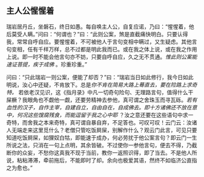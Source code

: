 ## 主人公惺惺着

瑞岩居丹丘，坐磐石，终日如愚。每自唤主人公，自复应诺，乃曰：“惺惺着，他后莫受人瞒。”问曰：“何谓也？”曰：“此则公案，煞是直截痛快明白。只要认得我，常常自呼自应。要惺惺着，不可被他人于言句变相中瞒过，又生疑虑。其他言句变相，任有千样万样，总不过都是明此我而已。或在我之体上说，或在我之作用上说。即一时不能会他言句亦不妨，只要自呼自应，久之无不贯通。*惟此则公案能速证菩提，疾于成佛* 。珍重珍重。”

问曰：“只此瑞岩一则公案，便能了却否？”曰：“瑞岩当日如此修行，我今日如此明说，汝心中还疑，不肯放下。总是*你不肯在简易大路上蓦直去，要在险路上求奇特。* 若依老汉见识，这《指月录》中凡一切奇句险句、无理路言句，值得什么干屎橛？我眼角也不觑他一觑，还要劳精神去参他，真可谓之舍珠玉而寻瓦砾。*若有血性的汉子，自作主宰，自建自立，自由自在，自成佛去。即十方诸佛还不放在意中，何况这些馊腐残食，而能逗留于我之心中耶* ？汝之意还要在这些语句中求一奇特，而舍我之本来奇特，真可谓自暴自弃，不足答也。可叹可叹！云门云：汝诸人无端走来这里觅什么？老僧只管吃饭屙屎，别解作什么？观云门此言，可见只要知道吃饭屙屎，如狸奴白牯，即能速于成办，何必劳扰于他公案言句？即云门一生所说之法，只消在一句上点明，其余皆破。不过使你一参他言句，便去不得，乃截断你的众妄，不愁你这真我不现于当前，教你一返照识得，即了当去。不是他人所说，粘粘滞滞，牵前拖后，不能即时了却。余向也极爱其语，然终不如临济公直指之为愈也。”
